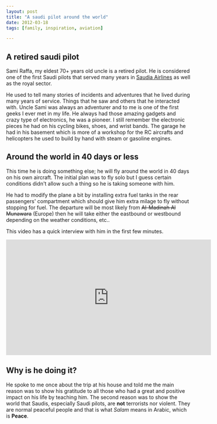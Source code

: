 ```yaml
---
layout: post
title: "A saudi pilot around the world"
date: 2012-03-18
tags: [family, inspiration, aviation]

---
```

## A retired saudi pilot

Sami Raffa, my eldest 70+ years old uncle is a retired pilot. He is considered one of the first Saudi pilots that served many years in [Saudia Airlines](http://www.saudiairlines.com/) as well as the royal sector.

He used to tell many stories of incidents and adventures that he lived during many years of service. Things that he saw and others that he interacted with. Uncle Sami was always an adventurer and to me is one of the first geeks I ever met in my life. He always had those amazing gadgets and crazy type of electronics, he was a pioneer.
I still remember the electronic pieces he had on his cycling bikes, shoes, and wrist bands. The garage he had in his basement which is more of a workshop for the RC aircrafts and helicopters he used to build by hand with steam or gasoline engines.

## Around the world in 40 days or less

This time he is doing something else; he will fly around the world in 40 days on his own aircraft. The initial plan was to fly solo but I guess certain conditions didn't allow such a thing so he is taking someone with him.

He had to modify the plane a bit by installing extra fuel tanks in the rear passengers' compartment which should give him extra milage to fly without stopping for fuel. The departure will be most likely from ~~Al-Madinah Al Munawara~~ (Europe) then he will take either the eastbound or westbound depending on the weather conditions, etc..

This video has a quick interview with him in the first few minutes.

<iframe width="560" height="315" src="http://www.youtube.com/embed/9-_5ZhZA6EQ?rel=0" frameborder="0" allowfullscreen style="display:block;margin:0 auto;"></iframe>

## Why is he doing it?

He spoke to me once about the trip at his house and told me the main reason was to show his gratitude to all those who had a great and positive impact on his life by teaching him. The second reason was to show the world that Saudis, especially Saudi pilots, are **not** terrorists nor violent. They are normal peaceful people and that is what *Salam* means in Arabic, which is **Peace**.

